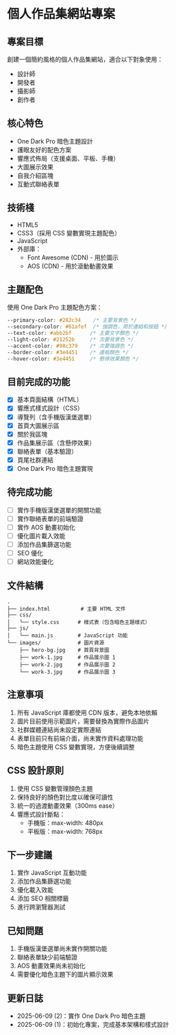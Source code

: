 # 個人作品集網站專案

## 專案目標
創建一個簡約風格的個人作品集網站，適合以下對象使用：
- 設計師
- 開發者
- 攝影師
- 創作者

## 核心特色
- One Dark Pro 暗色主題設計
- 護眼友好的配色方案
- 響應式佈局（支援桌面、平板、手機）
- 大圖展示效果
- 自我介紹區塊
- 互動式聯絡表單

## 技術棧
- HTML5
- CSS3（採用 CSS 變數實現主題配色）
- JavaScript
- 外部庫：
  - Font Awesome (CDN) - 用於圖示
  - AOS (CDN) - 用於滾動動畫效果

## 主題配色
使用 One Dark Pro 主題配色方案：
```css
--primary-color: #282c34    /* 主要背景色 */
--secondary-color: #61afef  /* 強調色，用於連結和按鈕 */
--text-color: #abb2bf      /* 主要文字顏色 */
--light-color: #21252b     /* 次要背景色 */
--accent-color: #98c379    /* 次要強調色 */
--border-color: #3e4451    /* 邊框顏色 */
--hover-color: #3e4451     /* 懸停效果顏色 */
```

## 目前完成的功能
- [x] 基本頁面結構（HTML）
- [x] 響應式樣式設計（CSS）
- [x] 導覽列（含手機版漢堡選單）
- [x] 首頁大圖展示區
- [x] 關於我區塊
- [x] 作品集展示區（含懸停效果）
- [x] 聯絡表單（基本驗證）
- [x] 頁尾社群連結
- [x] One Dark Pro 暗色主題實現

## 待完成功能
- [ ] 實作手機版漢堡選單的開關功能
- [ ] 實作聯絡表單的前端驗證
- [ ] 實作 AOS 動畫初始化
- [ ] 優化圖片載入效能
- [ ] 添加作品集篩選功能
- [ ] SEO 優化
- [ ] 網站效能優化

## 文件結構
```
.
├── index.html          # 主要 HTML 文件
├── css/
│   └── style.css      # 樣式表（包含暗色主題樣式）
├── js/
│   └── main.js        # JavaScript 功能
└── images/            # 圖片資源
    ├── hero-bg.jpg    # 首頁背景圖
    ├── work-1.jpg     # 作品展示圖 1
    ├── work-2.jpg     # 作品展示圖 2
    └── work-3.jpg     # 作品展示圖 3
```

## 注意事項
1. 所有 JavaScript 庫都使用 CDN 版本，避免本地依賴
2. 圖片目前使用示範圖片，需要替換為實際作品圖片
3. 社群媒體連結尚未設定實際連結
4. 表單目前只有前端介面，尚未實作資料處理功能
5. 暗色主題使用 CSS 變數實現，方便後續調整

## CSS 設計原則
1. 使用 CSS 變數管理顏色主題
2. 保持良好的顏色對比度以確保可讀性
3. 統一的過渡動畫效果（300ms ease）
4. 響應式設計斷點：
   - 手機版：max-width: 480px
   - 平板版：max-width: 768px

## 下一步建議
1. 實作 JavaScript 互動功能
2. 添加作品集篩選功能
3. 優化載入效能
4. 添加 SEO 相關標籤
5. 進行跨瀏覽器測試

## 已知問題
1. 手機版漢堡選單尚未實作開關功能
2. 聯絡表單缺少前端驗證
3. AOS 動畫效果尚未初始化
4. 需要優化暗色主題下的圖片顯示效果

## 更新日誌
- 2025-06-09 (2)：實作 One Dark Pro 暗色主題
- 2025-06-09 (1)：初始化專案，完成基本架構和樣式設計